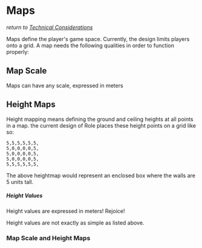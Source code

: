 # Maps
*return to [Technical Considerations](../README.md)*

Maps define the player's game space. Currently, the design limits players onto a grid. A map needs the following qualities in order to function properly:

## Map Scale
Maps can have any scale, expressed in meters

## Height Maps

Height mapping means defining the ground and ceiling heights at all points in a map. the current design of Role places these height points on a grid like so:

```
5,5,5,5,5,5,
5,0,0,0,0,5,
5,0,0,0,0,5,
5,0,0,0,0,5,
5,5,5,5,5,5,

```
The above heightmap would represent an enclosed box where the walls are 5 units tall.

##### Height Values

Height values are expressed in meters! Rejoice!

Height values are not exactly as simple as listed above.

### Map Scale and Height Maps
